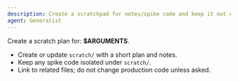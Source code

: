 ```yaml
---
description: Create a scratchpad for notes/spike code and keep it out of prod
agent: Generalist
---
```

Create a scratch plan for: **$ARGUMENTS**.

- Create or update `scratch/` with a short plan and notes.
- Keep any spike code isolated under `scratch/`.
- Link to related files; do not change production code unless asked.
